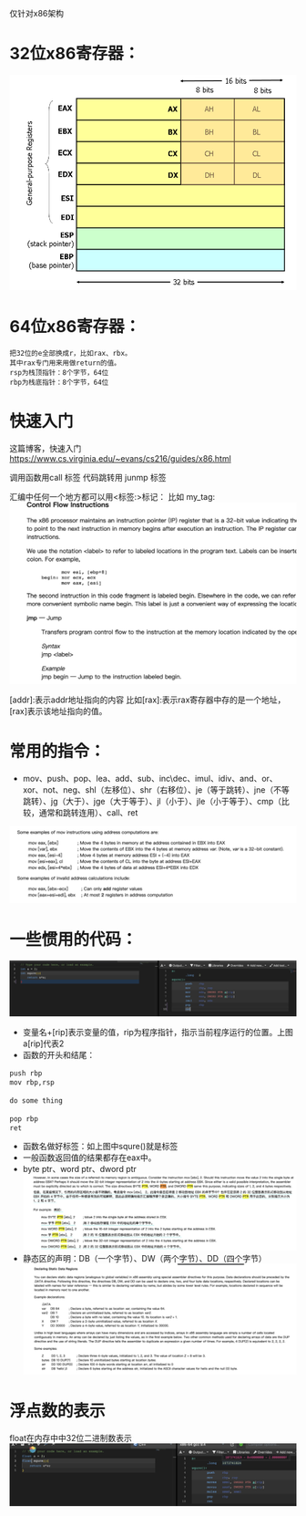 仅针对x86架构
# 32位x86寄存器：
![](images/汇编的相关知识_image_1.png)

# 64位x86寄存器：
	把32位的e全部换成r，比如rax、rbx。
	其中rax专门用来用做return的值。
	rsp为栈顶指针：8个字节，64位
	rbp为栈底指针：8个字节，64位

# 快速入门
这篇博客，快速入门
https://www.cs.virginia.edu/~evans/cs216/guides/x86.html

调用函数用call  标签
代码跳转用 junmp 标签

汇编中任何一个地方都可以用<标签:>标记：
比如 my_tag:
![](images/汇编的相关知识_image_2.png)

\[addr\]:表示addr地址指向的内容
比如\[rax\]:表示rax寄存器中存的是一个地址，\[rax\]表示该地址指向的值。

# 常用的指令：
- mov、push、pop、lea、add、sub、inc\\dec、imul、idiv、and、or、xor、not、neg、shl（左移位）、shr（右移位）、je（等于跳转）、jne（不等跳转）、jg（大于）、jge（大于等于）、jl（小于）、jle（小于等于）、cmp（比较，通常和跳转连用）、call、ret

![](images/汇编的相关知识_image_3.png)

# 一些惯用的代码：
![](images/汇编的相关知识_image_4.png)
- 变量名+\[rip\]表示变量的值，rip为程序指针，指示当前程序运行的位置。上图a\[rip\]代表2
- 函数的开头和结尾：
```
push rbp
mov rbp,rsp

do some thing

pop rbp
ret
``` 
- 函数名做好标签：如上图中squre()就是标签
- 一般函数返回值的结果都存在eax中。
- byte ptr、word ptr、dword ptr
![](images/汇编的相关知识_image_5.png)
- 静态区的声明：DB（一个字节）、DW（两个字节）、DD（四个字节）
![](images/汇编的相关知识_image_6.png)

# 浮点数的表示

float在内存中中32位二进制数表示
![](images/汇编的相关知识_image_7.png)